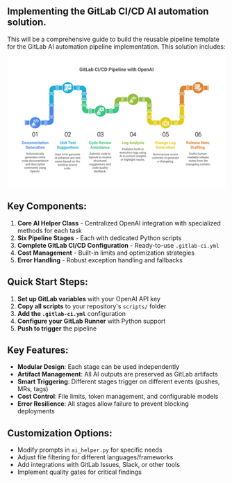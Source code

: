 
## **Implementing the GitLab CI/CD AI automation solution.**

This will be a comprehensive guide to build the reusable pipeline template for the GitLab AI automation pipeline implementation. This solution includes:

![GitLab CI/CD pipeline - visual selection](GitLab%20CI_CD%20pipeline%20-%20visual%20selection.png)


## **Key Components:**

1. **Core AI Helper Class** - Centralized OpenAI integration with specialized methods for each task
2. **Six Pipeline Stages** - Each with dedicated Python scripts
3. **Complete GitLab CI/CD Configuration** - Ready-to-use `.gitlab-ci.yml`
4. **Cost Management** - Built-in limits and optimization strategies
5. **Error Handling** - Robust exception handling and fallbacks

## **Quick Start Steps:**

1. **Set up GitLab variables** with your OpenAI API key
2. **Copy all scripts** to your repository's `scripts/` folder  
3. **Add the `.gitlab-ci.yml`** configuration
4. **Configure your GitLab Runner** with Python support
5. **Push to trigger** the pipeline

## **Key Features:**

- **Modular Design**: Each stage can be used independently
- **Artifact Management**: All AI outputs are preserved as GitLab artifacts
- **Smart Triggering**: Different stages trigger on different events (pushes, MRs, tags)
- **Cost Control**: File limits, token management, and configurable models
- **Error Resilience**: All stages allow failure to prevent blocking deployments

## **Customization Options:**

- Modify prompts in `ai_helper.py` for  specific needs
- Adjust file filtering for different languages/frameworks
- Add integrations with GitLab Issues, Slack, or other tools
- Implement quality gates for critical findings

